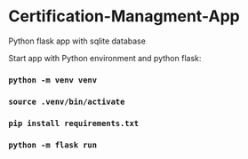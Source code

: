 # Certification-Managment-App

Python flask app with sqlite database

Start app with Python environment and python flask:

### `python -m venv venv`

### `source .venv/bin/activate`

### `pip install requirements.txt`

### `python -m flask run`
